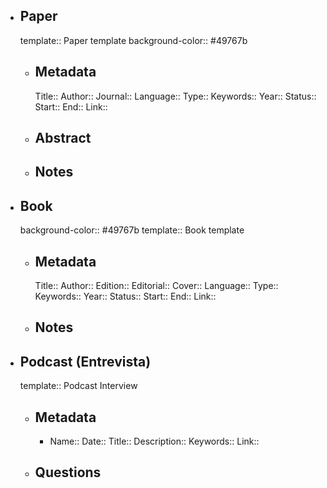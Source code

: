 - ## Paper
  template:: Paper template
  background-color:: #49767b
	- ## Metadata
	  Title:: 
	  Author::
	  Journal::
	  Language::
	  Type::
	  Keywords::
	  Year::
	  Status::
	  Start::
	  End::
	  Link::
	- ## Abstract
	- ## Notes
- ## Book
  background-color:: #49767b
  template:: Book template
	- ## Metadata
	  Title:: 
	  Author::
	  Edition::
	  Editorial::
	  Cover::
	  Language::
	  Type::
	  Keywords::
	  Year::
	  Status::
	  Start::
	  End::
	  Link::
	- ## Notes
- ## Podcast (Entrevista)
  template:: Podcast Interview
	- ## Metadata
		- Name::
		  Date::
		  Title::
		  Description::
		  Keywords::
		  Link::
	- ## Questions